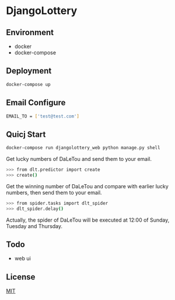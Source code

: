 # DjangoLottery

## Environment

- docker
- docker-compose

## Deployment

```bash
docker-compose up
```

## Email Configure

```bash
EMAIL_TO = ['test@test.com']
```

## Quicj Start

```bash
docker-compose run djangolottery_web python manage.py shell
```

Get lucky numbers of DaLeTou and send them to your email. 

```bash
>>> from dlt.predictor import create
>>> create()
```

Get the winning number of DaLeTou and compare with earlier lucky numbers, then send them to your email. 

```bash
>>> from spider.tasks import dlt_spider
>>> dlt_spider.delay()
```

Actually, the spider of DaLeTou will be executed at 12:00 of Sunday, Tuesday and Thursday.

## Todo

- web ui

## License

[MIT](https://github.com/vuejs/vuepress/blob/master/LICENSE)